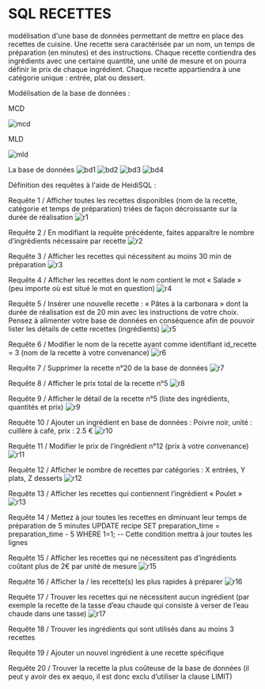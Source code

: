 # SQL RECETTES

modélisation d'une base de données permettant de mettre en place des recettes de cuisine. Une recette sera caractérisée par un nom, un temps de préparation (en minutes) et des instructions. Chaque recette contiendra des ingrédients avec une certaine quantité, une unité de mesure et on pourra définir le prix de chaque ingrédient. Chaque recette appartiendra à une catégorie unique : entrée, plat ou dessert.

Modélisation de la base de données :

MCD

![mcd](https://github.com/Ehonam/SQL/assets/164899950/5fddb7aa-4254-4ef4-be31-81bb18bf6b31)

MLD

![mld](https://github.com/Ehonam/SQL/assets/164899950/9504efdb-1e46-4da4-b213-a10ade58e05c)

La base de données
![bd1](https://github.com/Ehonam/SQL/assets/164899950/c2990ab3-6668-4da2-8f28-687d0e5d4314)
![bd2](https://github.com/Ehonam/SQL/assets/164899950/6c3fab0a-ad24-4186-856c-b6ed5f6be137)
![bd3](https://github.com/Ehonam/SQL/assets/164899950/e876e90a-ddc4-41a3-82cc-4530aa168851)
![bd4](https://github.com/Ehonam/SQL/assets/164899950/aac1b191-9507-4c86-a153-59783c29770f)

Définition des requêtes à l'aide de HeidiSQL :

Requête 1 / Afficher toutes les recettes disponibles (nom de la recette, catégorie et temps de préparation) triées de façon décroissante sur la durée de réalisation
![r1](https://github.com/Ehonam/SQL/assets/164899950/2157651c-3571-4996-af4e-7a4dc3bd153b)

Requête 2 / En modifiant la requête précédente, faites apparaître le nombre d’ingrédients nécessaire par recette
![r2](https://github.com/Ehonam/SQL/assets/164899950/1222679f-dbdb-4401-adda-342593bca59b)

Requête 3 / Afficher les recettes qui nécessitent au moins 30 min de préparation
![r3](https://github.com/Ehonam/SQL/assets/164899950/40cfc6de-7077-4b15-887a-9c11277d9a9b)

Requête 4 / Afficher les recettes dont le nom contient le mot « Salade » (peu importe où est situé le mot en question)
![r4](https://github.com/Ehonam/SQL/assets/164899950/8991b81d-5bac-45f0-85ba-47cd1a2696dd)

Requête 5 / Insérer une nouvelle recette : « Pâtes à la carbonara » dont la durée de réalisation est de 20 min avec les instructions de votre choix. Pensez à alimenter votre base de données en conséquence afin de pouvoir lister les détails de cette recettes (ingrédients)
![r5](https://github.com/Ehonam/SQL/assets/164899950/2a10fcf1-382e-4859-a672-fd516075d7fc)

Requête 6 / Modifier le nom de la recette ayant comme identifiant id_recette = 3 (nom de la recette à votre convenance)
![r6](https://github.com/Ehonam/SQL/assets/164899950/7ab33214-9ef3-4313-8a14-5eb1331c845f)

Requête 7 / Supprimer la recette n°20 de la base de données
![r7](https://github.com/Ehonam/SQL/assets/164899950/52dfa207-2066-4510-981f-e7892d4d1fa2)

Requête 8 / Afficher le prix total de la recette n°5
![r8](https://github.com/Ehonam/SQL/assets/164899950/964f334d-700f-4977-87a0-7be1cec10eed)

Requête 9 / Afficher le détail de la recette n°5 (liste des ingrédients, quantités et prix)
![r9](https://github.com/Ehonam/SQL/assets/164899950/fcc47017-970f-4e47-a7c3-417c05c487e7)

Requête 10 / Ajouter un ingrédient en base de données : Poivre noir, unité : cuillère à café, prix : 2.5 €
![r10](https://github.com/Ehonam/SQL/assets/164899950/d4703595-2bf0-45ef-ab89-1ddc43767e55)

Requête 11 / Modifier le prix de l’ingrédient n°12 (prix à votre convenance)
![r11](https://github.com/Ehonam/SQL/assets/164899950/43a1540b-7adb-49c0-99ff-e5c3552eb7a3)

Requête 12 / Afficher le nombre de recettes par catégories : X entrées, Y plats, Z desserts
![r12](https://github.com/Ehonam/SQL/assets/164899950/6551a96d-7634-48ce-8b08-9626c73e34e9)

Requête 13 / Afficher les recettes qui contiennent l’ingrédient « Poulet »
![r13](https://github.com/Ehonam/SQL/assets/164899950/ad309086-e4a4-42ee-b91d-1b2595f4822d)

Requête 14 / Mettez à jour toutes les recettes en diminuant leur temps de préparation de 5 minutes
UPDATE recipe
SET preparation_time = preparation_time - 5
WHERE 1=1; -- Cette condition mettra à jour toutes les lignes

Requête 15 / Afficher les recettes qui ne nécessitent pas d’ingrédients coûtant plus de 2€ par unité de mesure
![r15](https://github.com/Ehonam/SQL/assets/164899950/4882576c-869d-48c6-8a46-3caef21ad5bf)

Requête 16 / Afficher la / les recette(s) les plus rapides à préparer
![r16](https://github.com/Ehonam/SQL/assets/164899950/ac723abe-1cae-4fe2-85a2-23c2d2fd6155)

Requête 17 / Trouver les recettes qui ne nécessitent aucun ingrédient (par exemple la recette de la tasse d’eau chaude qui consiste à verser de l’eau chaude dans une tasse)
![r17](https://github.com/Ehonam/SQL/assets/164899950/f9312235-475e-4ede-a6ea-447cf0d6a3e2)


Requête 18 / Trouver les ingrédients qui sont utilisés dans au moins 3 recettes

Requête 19 / Ajouter un nouvel ingrédient à une recette spécifique

Requête 20 / Trouver la recette la plus coûteuse de la base de données (il peut y avoir des ex aequo, il est donc exclu d’utiliser la clause LIMIT)




